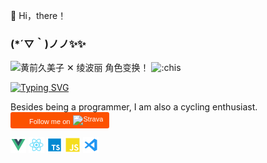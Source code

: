 👋 Hi，there！

### (*´▽｀)ノノ✨✨

<img alt="黄前久美子 ✕ 绫波丽 角色变换！" src="https://wx3.sinaimg.cn/large/4764ae2aly1gnl92syw60g20cg0b2whm.gif" width="224px" />

<img src="https://moe-counter.glitch.me/get/@:chis" alt=":chis" />

[![Typing SVG](https://readme-typing-svg.demolab.com?font=Dancing+Script&duration=3000&pause=1000&width=435&lines=Freedom;Paranoid;For+loneliness)](https://git.io/typing-svg)

Besides being a programmer, I am also a cycling enthusiast.
<a style="display:inline-block;background-color:#FC5200;color:#fff;padding:5px 10px 5px 30px;font-size:11px;font-family:Helvetica, Arial, sans-serif;white-space:nowrap;text-decoration:none;background-repeat:no-repeat;background-position:10px center;border-radius:3px;background-image:url('https://badges.strava.com/logo-strava-echelon.png')" href='https://strava.com/athletes/124289531' target="_clean">
  Follow me on
  <img src='https://badges.strava.com/logo-strava.png' alt='Strava' style='margin-left:2px;vertical-align:text-bottom' height=13 width=51 />
</a>

<!-- Basemap -->
<!--
<img width="100%" src="https://capsule-render.vercel.app/api?type=waving&color=00bfbf&height=120&section=footer" />
-->

<!-- Skills -->

<code><img src="./assets/svgs/vue.svg" height="25"></code>
<code><img src="./assets/svgs/react.svg" height="25"></code>
<code><img src="./assets/svgs/typescript.svg" height="25"></code>
<code><img src="./assets/svgs/javascript.svg" height="25"></code>
<code><img src="./assets/svgs/vscode.svg" height="25"></code>
